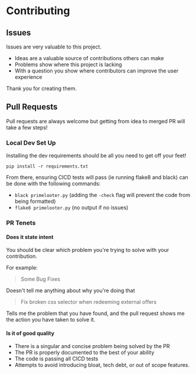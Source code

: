 # Contributing

## Issues

Issues are very valuable to this project.

  - Ideas are a valuable source of contributions others can make
  - Problems show where this project is lacking
  - With a question you show where contributors can improve the user
    experience

Thank you for creating them.

## Pull Requests

Pull requests are always welcome but getting from idea to merged PR will take a few steps!

### Local Dev Set Up

Installing the dev requirements should be all you need to get off your feet!

`pip install -r requirements.txt`

From there, ensuring CICD tests will pass (ie running flake8 and black) can be done with the following commands:
- `black primelooter.py` (adding the `-check` flag will prevent the code from being formatted)
- `flake8 primelooter.py` (no output if no issues)


### PR Tenets

#### Does it state intent

You should be clear which problem you're trying to solve with your
contribution.

For example:

> Some Bug Fixes

Doesn't tell me anything about why you're doing that

> Fix broken css selector when redeeming external offers

Tells me the problem that you have found, and the pull request shows me
the action you have taken to solve it.

#### Is it of good quality

  - There is a singular and concise problem being solved by the PR
  - The PR is properly documented to the best of your ability
  - The code is passing all CICD tests
  - Attempts to avoid introducing bloat, tech debt, or out of scope features.
